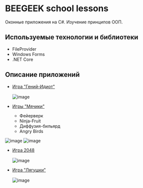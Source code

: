 # BEEGEEK school lessons
Оконные приложения на C#. Изучение принципов ООП.

## Используемые технологии и библиотеки
- FileProvider
- Windows Forms
- .NET Core  
  
## Описание приложений

- [Игра "Гений-Идиот"](https://github.com/KirillFisenko/BEEGEEK/tree/main/GeniyIdiot/GeniyIdiot)\
 \
  ![image](https://github.com/KirillFisenko/BEEGEEK/assets/120630673/55eb018b-6070-4f9e-94a4-b6f7b0641e40)

- [Игры "Мячики"](https://github.com/KirillFisenko/BEEGEEK/tree/main/BallGamesWindowsFormsApp)  
  - Фейерверк
  - Ninja-Fruit
  - Диффузия-бильярд
  - Angry Birds

![image](https://github.com/KirillFisenko/BEEGEEK/assets/120630673/8dc3ccbb-2a1f-44fe-b534-ee8b9cfe949d)
![image](https://github.com/KirillFisenko/BEEGEEK/assets/120630673/bc2f92d4-2268-4c03-9380-cc3710e214eb)  

- [Игра 2048](https://github.com/KirillFisenko/BEEGEEK/tree/main/2048/2048WindowsFormsApp)\
  \
  ![image](https://github.com/KirillFisenko/BEEGEEK/assets/120630673/44896875-2c30-440e-9bce-beb465980210)

- [Игра "Лягушки"](https://github.com/KirillFisenko/BEEGEEK/tree/main/FrogWindowsFormsApp)\
  \
  ![image](https://github.com/KirillFisenko/BEEGEEK/assets/120630673/fc934352-0f4b-4691-999e-4e962a2230a1)
